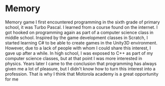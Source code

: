 # Memory
Memory game
I first encountered programming in the sixth grade of primary school, it was Turbo Pascal.
I learned from a course found on the internet. I got hooked on programming again as part of a computer science class in middle school. 
Inspired by the game development classes in Scratch, I started learning C# to be able to create games in the Unity3D environment. 
However, due to a lack of people with whom I could share this interest, I gave up after a while. 
In high school, I was exposed to C++ as part of my computer science classes, but at that point I was more interested in physics.
Years later I came to the conclusion that programming has always given me a lot of pleasure, but I didn't know how to turn this interest into a profession. 
That is why I think that Motorola academy is a great opportunity for me 
